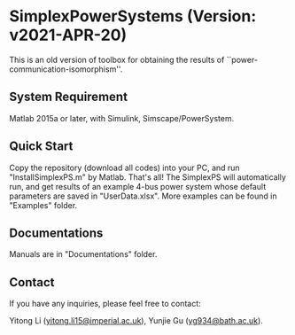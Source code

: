 # SimplexPowerSystems (Version: v2021-APR-20)

This is an old version of toolbox for obtaining the results of ``power-communication-isomorphism''.

## System Requirement

Matlab 2015a or later, with Simulink, Simscape/PowerSystem.

## Quick Start

Copy the repository (download all codes) into your PC, and run "InstallSimplexPS.m" by Matlab. That's all! The SimplexPS will automatically run, and get results of an example 4-bus power system whose default parameters are saved in "UserData.xlsx". More examples can be found in "Examples" folder.

## Documentations

Manuals are in "Documentations" folder.

## Contact

If you have any inquiries, please feel free to contact:

Yitong Li (yitong.li15@imperial.ac.uk), Yunjie Gu (yg934@bath.ac.uk).